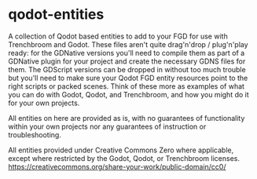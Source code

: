 # qodot-entities
A collection of Qodot based entities to add to your FGD for use with Trenchbroom and Godot. These files aren't quite drag'n'drop / plug'n'play ready: for the GDNative versions you'll need to compile them as part of a GDNative plugin for your project and create the necessary GDNS files for them. The GDScript versions can be dropped in without too much trouble but you'll need to make sure your Qodot FGD entity resources point to the right scripts or packed scenes. Think of these more as examples of what you can do with Godot, Qodot, and Trenchbroom, and how you might do it for your own projects.

All entities on here are provided as is, with no guarantees of functionality within your own projects nor any guarantees of instruction or troubleshooting.

All entities provided under Creative Commons Zero where applicable, except where restricted by the Godot, Qodot, or Trenchbroom licenses.
https://creativecommons.org/share-your-work/public-domain/cc0/
